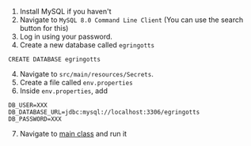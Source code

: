 1. Install MySQL if you haven't
2. Navigate to `MySQL 8.0 Command Line Client` (You can use the search button for this)
3. Log in using your password.
4. Create a new database called `egringotts`
```MYSQL
CREATE DATABASE egringotts
```
4. Navigate to `src/main/resources/Secrets`. 
5. Create a file called `env.properties`
6. Inside `env.properties`, add
```env.properties
DB_USER=XXX
DB_DATABASE_URL=jdbc:mysql://localhost:3306/egringotts
DB_PASSWORD=XXX
```
7. Navigate to [main class](src/main/java/com/example/egringotts/EGringottsBackendApplication.java) and run it